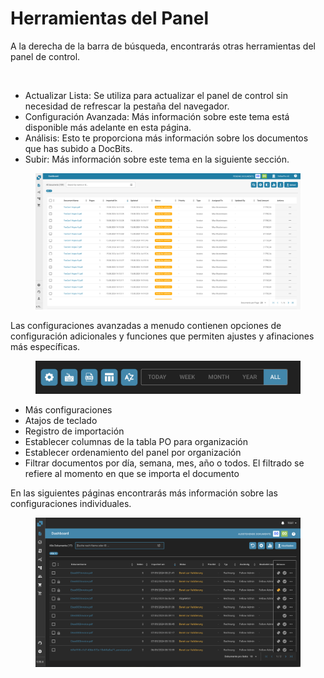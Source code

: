 # Herramientas del Panel

A la derecha de la barra de búsqueda, encontrarás otras herramientas del panel de control.

<figure><img src="https://lh7-us.googleusercontent.com/QJpUDLYSPYvsgwyxSkaOZr5w4mdqYbWeRSckuLSbJXkgPccyFzvVK9q5p-bjXlR-q69KVZ2o--XZQGH_nCU90Sj7RNuyC1g-hJYWZRpxxILYeaTpw4afrjbdM8iatt2plPde_QtFuz7JSV1NtunRSiw" alt="" width="375"><figcaption></figcaption></figure>

* Actualizar Lista: Se utiliza para actualizar el panel de control sin necesidad de refrescar la pestaña del navegador.
* Configuración Avanzada: Más información sobre este tema está disponible más adelante en esta página.
* Análisis: Esto te proporciona más información sobre los documentos que has subido a DocBits.
* Subir: Más información sobre este tema en la siguiente sección.

<figure><img src="../../../.gitbook/assets/dashboard.png" alt=""><figcaption></figcaption></figure>

Las configuraciones avanzadas a menudo contienen opciones de configuración adicionales y funciones que permiten ajustes y afinaciones más específicas.

<figure><img src="../../../.gitbook/assets/dashboard-tools2.png" alt=""><figcaption></figcaption></figure>

* Más configuraciones
* Atajos de teclado
* Registro de importación
* Establecer columnas de la tabla PO para organización
* Establecer ordenamiento del panel por organización
* Filtrar documentos por día, semana, mes, año o todos. El filtrado se refiere al momento en que se importa el documento

En las siguientes páginas encontrarás más información sobre las configuraciones individuales.

<figure><img src="../../../.gitbook/assets/Bildschirmfoto%202024-05-07%20um%2022.00.32.png" alt=""><figcaption></figcaption></figure>
